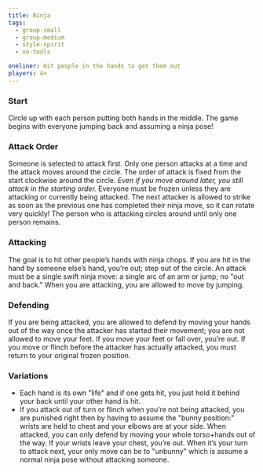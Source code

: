 ```yaml
---
title: Ninja
tags:
  - group-small
  - group-medium
  - style-spirit
  - no-tools

oneliner: Hit people in the hands to get them out
players: 4+
---
```

### Start
Circle up with each person putting both hands in the middle. The game begins with everyone jumping back and assuming a ninja pose!

### Attack Order
Someone is selected to attack first. Only one person attacks at a time and the attack moves around the circle. The order of attack is fixed from the start clockwise around the circle. _Even if you move around later, you still attack in the starting order._ Everyone must be frozen unless they are attacking or currently being attacked. The next attacker is allowed to strike as soon as the previous one has completed their ninja move, so it can rotate very quickly! The person who is attacking circles around until only one person remains.

### Attacking
The goal is to hit other people’s hands with ninja chops. If you are hit in the hand by someone else’s hand, you’re out; step out of the circle. An attack must be a single swift ninja move: a single arc of an arm or jump; no "out and back." When you are attacking, you are allowed to move by jumping.

### Defending
If you are being attacked, you are allowed to defend by moving your hands out of the way once the attacker has started their movement; you are not allowed to move your feet. If you move your feet or fall over, you’re out. If you move or flinch before the attacker has actually attacked, you must return to your original frozen position.

### Variations
* Each hand is its own "life" and if one gets hit, you just hold it behind your back until your other hand is hit.
* If you attack out of turn or flinch when you’re not being attacked, you are punished right then by having to assume the "bunny position:" wrists are held to chest and your elbows are at your side. When attacked, you can only defend by moving your whole torso+hands out of the way. If your wrists leave your chest, you’re out. When it’s your turn to attack next, your only move can be to "unbunny" which is assume a normal ninja pose without attacking someone.
